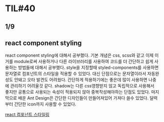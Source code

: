 # TIL#40
## 1/9

## react component styling
react component styling에 대해서 공부했다. 기본 개념은 css, scss와 같고 이제 이거를 module로써 사용하거나 다른 라이브러리를 사용하여 코드를 더 간단하고 쉽게 사용하는 방법들에 대해서 공부했다. style을 지정할때 styled-components를 사용하면 문자열로 컴포넌트의 스타일을 적용할 수 있었다. 대신 단점으로는 문자열이라서 자동완성도 안돼고 오타 발견도 어려웠다. 간단하게 적용하기에는 좋은데 많이 사용하면 나중에 관리하기 어려울것 같다. shadow는 다른 css영향받지 않고 독립적으로 사용해서 좋지만 공통으로 사용되는 속성이 적용되지 않아 중복작성해야하는 단점도 있었다. 마지막으로 배운 Ant Design은 간단한 디자인들이 만들어져있어 가져다 쓸수 있었다. 달력부터 간단한 icon까지 사용할 수 있었다. 

[react 컴포넌트 스타일링](https://github.com/mrlee323/TIL/blob/main/React/react_component_styling.md)